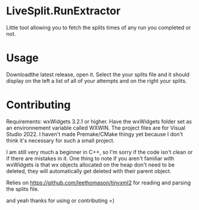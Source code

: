 # LiveSplit.RunExtractor
Little tool allowing you to fetch the splits times of any run you completed or not.

# Usage
Downloadthe latest release, open it.
Select the your splits file and it should display on the left a list of all of your attempts and on the right your splits.

# Contributing
Requirements: wxWidgets 3.2.1 or higher. Have the wxWidgets folder set as an environnement variable called WXWIN.
The project files are for Visual Studio 2022.
I haven't made Premake/CMake thingy yet because I don't think it's necessary for such a small project.

I am still very much a beginner in C++, so I'm sorry if the code isn't clean or if there are mistakes in it.
One thing to note if you aren't familiar with wxWidgets is that wx objects allocated on the heap don't need to be deleted, they will automatically get deleted with their parent object.

Relies on https://github.com/leethomason/tinyxml2 for reading and parsing the splits file.

and yeah thanks for using or contributing =)
